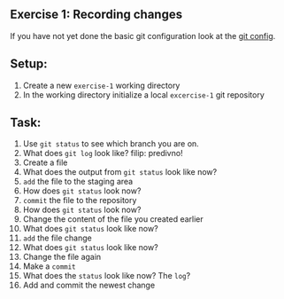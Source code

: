 ## Exercise 1: Recording changes

If you have not yet done the basic git configuration look at the [git config](../configure-git/README.md).


## Setup:

1. Create a new `exercise-1` working directory 
2. In the working directory initialize a local `excercise-1` git repository

## Task:

1. Use `git status` to see which branch you are on.
2. What does `git log` look like?
filip: predivno!
3. Create a file
4. What does the output from `git status` look like now?
5. `add` the file to the staging area
6. How does `git status` look now?
7. `commit` the file to the repository
8. How does `git status` look now?
9. Change the content of the file you created earlier
10. What does `git status` look like now?
11. `add` the file change
12. What does `git status` look like now?
13. Change the file again
14. Make a `commit`
15. What does the `status` look like now? The `log`?
16. Add and commit the newest change

